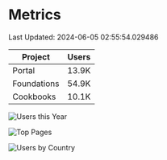 # Metrics 

Last Updated: 2024-06-05 02:55:54.029486

| Project | Users |
| ----- | ----- |
| Portal | 13.9K |
| Foundations | 54.9K |
| Cookbooks | 10.1K |

![Users this Year](metrics/thisyear.png)

![Top Pages](metrics/toppages.png)

![Users by Country](metrics/bycountry.png)

